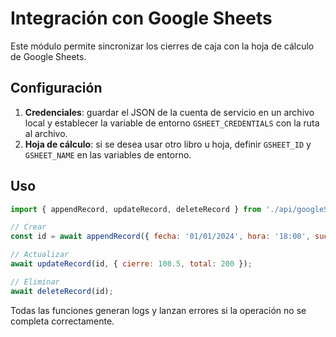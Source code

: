 # Integración con Google Sheets

Este módulo permite sincronizar los cierres de caja con la hoja de cálculo de Google Sheets.

## Configuración

1. **Credenciales**: guardar el JSON de la cuenta de servicio en un archivo local y establecer la variable de entorno `GSHEET_CREDENTIALS` con la ruta al archivo.
2. **Hoja de cálculo**: si se desea usar otro libro u hoja, definir `GSHEET_ID` y `GSHEET_NAME` en las variables de entorno.

## Uso

```js
import { appendRecord, updateRecord, deleteRecord } from './api/googleSheets.js';

// Crear
const id = await appendRecord({ fecha: '01/01/2024', hora: '18:00', sucursal: 'Parets del Vallès' });

// Actualizar
await updateRecord(id, { cierre: 100.5, total: 200 });

// Eliminar
await deleteRecord(id);
```

Todas las funciones generan logs y lanzan errores si la operación no se completa correctamente.
